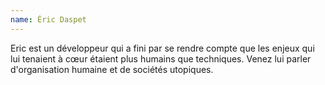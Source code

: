 ```yaml
---
name: Éric Daspet
---
```


Eric est un développeur qui a fini par se rendre compte que les enjeux qui lui tenaient à cœur étaient plus humains que techniques. Venez lui parler d'organisation humaine et de sociétés utopiques.
